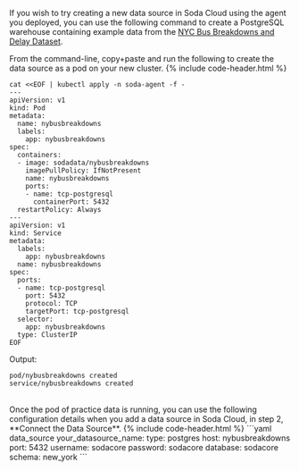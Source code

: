 If you wish to try creating a new data source in Soda Cloud using the agent you deployed, you can use the following command to create a PostgreSQL warehouse containing example data from the <a href="https://data.cityofnewyork.us/Transportation/Bus-Breakdown-and-Delays/ez4e-fazm" target="_blank">NYC Bus Breakdowns and Delay Dataset</a>.

From the command-line, copy+paste and run the following to create the data source as a pod on your new cluster.
{% include code-header.html %}
```shell
cat <<EOF | kubectl apply -n soda-agent -f -
---
apiVersion: v1
kind: Pod
metadata:
  name: nybusbreakdowns
  labels:
    app: nybusbreakdowns
spec:
  containers:
  - image: sodadata/nybusbreakdowns
    imagePullPolicy: IfNotPresent
    name: nybusbreakdowns
    ports:
    - name: tcp-postgresql
      containerPort: 5432
  restartPolicy: Always
---
apiVersion: v1
kind: Service
metadata:
  labels:
    app: nybusbreakdowns
  name: nybusbreakdowns
spec:
  ports:
  - name: tcp-postgresql
    port: 5432
    protocol: TCP
    targetPort: tcp-postgresql
  selector:
    app: nybusbreakdowns
  type: ClusterIP
EOF
```
Output:
```shell
pod/nybusbreakdowns created
service/nybusbreakdowns created
```

<br />
Once the pod of practice data is running, you can use the following configuration details when you add a data source in Soda Cloud, in step 2, **Connect the Data Source**.
{% include code-header.html %}
```yaml 
data_source your_datasource_name:
  type: postgres
  host: nybusbreakdowns
  port: 5432
  username: sodacore
  password: sodacore
  database: sodacore
  schema: new_york
```
